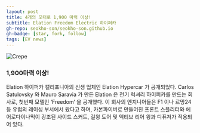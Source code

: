 ```yaml
---
layout: post
title: 4개의 모터로 1,900 마력 이상!
subtitle: Elation Freedom Electric 하이퍼카
gh-repo: seokho-son/seokho-son.github.io
gh-badge: [star, fork, follow]
tags: [EV news]
---
```

![Crepe](https://d3jn14jkdoqvmm.cloudfront.net/wp/wp-content/uploads/2020/11/23195320/evpost_4%EA%B0%9C%EC%9D%98-%EB%AA%A8%ED%84%B0%EB%A1%9C-1900-%EB%A7%88%EB%A0%A5-%EC%9D%B4%EC%83%81-Elation-Freedom-Electric-%ED%95%98%EC%9D%B4%ED%8D%BC%EC%B9%B4-evpost-03.jpg)

### 1,900마력 이상!
Elation 하이퍼카
캘리포니아의 신생 업체인 Elation Hypercar 가 공개되었다. Carlos Satulovsky 와 Mauro Saravia 가 만든 Elation 은 전기 럭셔리 하이퍼카를 만드는 회사로, 첫번째 모델인 ‘Freedom’ 을 공개했다. 이 회사의 엔지니어들은 F1 이나 르망24 등 유럽의 레이싱 부서에서 왔다고 하며, 카본파이버로 만들어진 프론트 스플리터와 에어로다이나믹이 강조된 사이드 스커트, 걸윙 도어 및 액티브 리어 윙과 디퓨저가 적용되어 있다.
